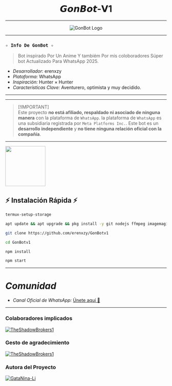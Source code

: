 <h1 align="center">𝙂𝙤𝙣𝘽𝙤𝙩-𝗩1</h1>

---

<p align="center">
  <img src="https://files.catbox.moe/jzfs7z.jpg" alt="GonBot Logo">
</p>

---
### **`✧ Info De GonBot ✧`**
> Bot inspirado Por Un Anime Y tambiém Por mis coloboradores Súper bot Actualizado Para WhatsApp 2025.

*   *Desarrollador:* erenxzy
*   *Plataforma:* WhatsApp
*   *Inspiración:* Hunter × Hunter
*   *Características Clave:* Aventurero, optimista y muy decidido.

---


---

> [!IMPORTANT]\
> Este proyecto **no está afiliado, respaldado ni asociado de ninguna manera** con la plataforma de `WhatsApp`. la plataforma de `WhatsApp` es una subsidiaria registrada por `Meta Platforms Inc.`. Este bot es un **desarrollo independiente** y **no tiene ninguna relación oficial con la compañía**.

---

<a
href="https://www.mediafire.com/file/3hsvi3xkpq3a64o/termux_118.a"><img src="https://qu.ax/finc.jpg" height="125px"></a>

## ⚡ Instalación Rápida ⚡

```bash
termux-setup-storage
```

```bash
apt update && apt upgrade && pkg install -y git nodejs ffmpeg imagemagick yarn
```

```bash
git clone https://github.com/erenxzy/GonBotv1

```
```bash
cd GonBotv1
```
```bash
npm install
```

```bash
npm start
```
---

# *Comunidad*

*   *Canal Oficial de WhatsApp:* [Únete aquí 👑](https://whatsapp.com/channel/0029VbBBn9R4NViep4KwCT3Z)

---

### Colaboradores implicados
[![TheShadowBrokers1](https://github.com/Elder504.png?size=60)](https://github.com/Elder504) 

### Gesto de agradecimiento 
[![TheShadowBrokers1](https://github.com/El-brayan502.png?size=60)](https://github.com/El-brayan502) 

### Autora del Proyecto
[![GataNina-Li](https://github.com/erenxzy.png?size=100)](https://github.com/erenxzy) 